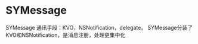 # SYMessage
SYMessage
通讯手段：KVO，NSNotification，delegate。
SYMessage分装了KVO和NSNotification，是消息注册，处理更集中化

